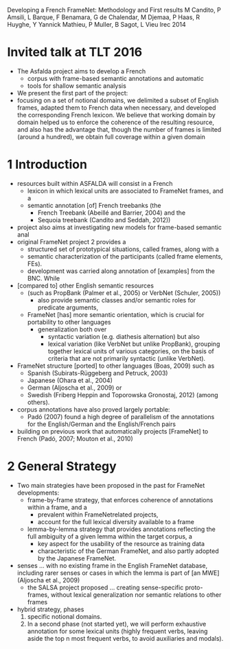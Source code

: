 Developing a French FrameNet: Methodology and First results
M Candito, P Amsili, L Barque, F Benamara, G de Chalendar, M Djemaa, P Haas,
  R Huyghe, Y Yannick Mathieu, P Muller, B Sagot, L Vieu
lrec 2014

# Invited talk at TLT 2016

* The Asfalda project aims to develop a French
  * corpus with frame-based semantic annotations and automatic
  * tools for shallow semantic analysis
* We present the first part of the project:
* focusing on a set of notional domains, we delimited a subset of English
  frames, adapted them to French data when necessary, and developed the
  corresponding French lexicon. We believe that working domain by domain helped
  us to enforce the coherence of the resulting resource, and also has the
  advantage that, though the number of frames is limited (around a hundred), we
  obtain full coverage within a given domain

# 1 Introduction

* resources built within ASFALDA will consist in a French 
  * lexicon in which lexical units are associated to FrameNet frames, and a 
  * semantic annotation [of] French treebanks (the 
    * French Treebank (Abeillé and Barrier, 2004) and the 
    * Sequoia treebank (Candito and Seddah, 2012))
* project also aims at investigating new models for frame-based semantic anal
* original FrameNet project 2 provides a 
  * structured set of prototypical situations, called frames, along with a
  * semantic characterization of the participants (called frame elements, FEs).
  * development was carried along annotation of [examples] from the BNC. While
* [compared to] other English semantic resources 
  * (such as PropBank (Palmer et al., 2005) or VerbNet (Schuler, 2005)) 
    * also provide semantic classes and/or semantic roles for predicate arguments,
  * FrameNet [has] more semantic orientation, which is crucial for portability
    to other languages
    * generalization both over 
      * syntactic variation (e.g. diathesis alternation) but also 
      * lexical variation (like VerbNet but unlike PropBank), 
        grouping together lexical units of various categories, on the basis of
        criteria that are not primarily syntactic (unlike VerbNet).  
* FrameNet structure [ported] to other languages (Boas, 2009) such as 
  * Spanish (Subirats-Rüggeberg and Petruck, 2003)
  * Japanese (Ohara et al., 2004)
  * German (Aljoscha et al., 2009) or 
  * Swedish (Friberg Heppin and Toporowska Gronostaj, 2012) (among others).  
* corpus annotations have also proved largely portable: 
  * Padó (2007) found a high degree of parallelism of the annotations 
    for the English/German and the English/French pairs
* building on previous work that automatically projects [FrameNet] to French
  (Padó, 2007; Mouton et al., 2010)

# 2 General Strategy

* Two main strategies have been proposed in the past for FrameNet developments:
  * frame-by-frame strategy, that 
    enforces coherence of annotations within a frame, and a 
    * prevalent within FrameNetrelated projects, 
    * account for the full lexical diversity available to a frame
  * lemma-by-lemma strategy that provides annotations 
    reflecting the full ambiguity of a given lemma within the target corpus, a
    * key aspect for the usability of the resource as training data 
    * characteristic of the German FrameNet, and also partly adopted by the
      Japanese FrameNet.
* senses ...  with no existing frame in the English FrameNet database,
  including rarer senses or cases in which the lemma is part of [an MWE]
  (Aljoscha et al., 2009)
  * the SALSA project proposed ... creating sense-specific proto-frames,
    without lexical generalization nor semantic relations to other frames
* hybrid strategy, phases
  1. specific notional domains.
  2. In a second phase (not started yet), we will perform
  exhaustive annotation for some lexical units (highly
  frequent verbs, leaving aside the top n most frequent
  verbs, to avoid auxiliaries and modals).
